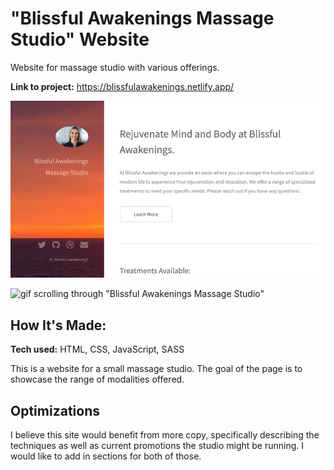 # "Blissful Awakenings Massage Studio" Website
Website for massage studio with various offerings. 

**Link to project:** https://blissfulawakenings.netlify.app/

![Website for "Blissful Awakenings Massage Studio"](images/blissful-awakenings.png)

![gif scrolling through "Blissful Awakenings Massage Studio"](images/blissful-awakenings-240.gif)

## How It's Made:

**Tech used:** HTML, CSS, JavaScript, SASS

This is a website for a small massage studio. The goal of the page is to showcase the range of modalities offered.

## Optimizations

I believe this site would benefit from more copy, specifically describing the techniques as well as current promotions the studio might be running. I would like to add in sections for both of those.



